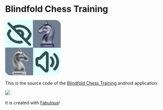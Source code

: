 # Blindfold Chess Training

![](readme_images/logo.png)

This is the source code of the
[Blindfold Chess Training](https://play.google.com/store/apps/details?id=com.github.mrdimosthenis.blindfoldchesstraining)
android application.

![](readme_images/screenshot.png)

It is created with [Fabulous](https://fsprojects.github.io/Fabulous/)!
